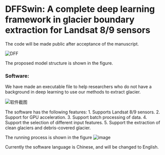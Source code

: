 DFFSwin: A complete deep learning framework in glacier boundary extraction for Landsat 8/9 sensors
====

The code will be made public after acceptance of the manuscript.

![DFF](https://github.com/yiyou101/Dense-Feature-Fusion-Swin/assets/82889935/e820336f-6b94-461b-9bd6-d66ce4b2d211)

The proposed model structure is shown in the figure.

### Software:

We have made an executable file to help researchers who do not have a background in deep learning to use our methods to extract glacier.

![软件截图](https://github.com/yiyou101/Dense-Feature-Fusion-Swin/assets/82889935/7a7daa5a-273a-4012-b523-329b9b5b2600)

The software has the following features: 1. Supports Landsat 8/9 sensors. 2. Support for GPU acceleration. 3. Support batch processing of data. 4. Support the selection of different input features. 5. Support the extraction of clean glaciers and debris-covered glacier.

The running process is shown in the figure
![image](https://github.com/yiyou101/Dense-Feature-Fusion-Swin/assets/82889935/571b13a7-174d-43c0-9454-00a00c4581fe)

Currently the software language is Chinese, and will be changed to English.




